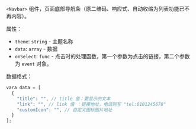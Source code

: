 `<Navbar>` 组件，页面底部导航条（原二维码、响应式、自动收缩为列表功能已不再内容）。

属性：

- `theme`: `string` - 主题名称
- `data`: `array` - 数据
- `onSelect`: `func` - 点击时的处理函数，第一个参数为点击的链接，第二个参数为 `event` 对象。

数据格式：

```js
vara data = [
  {
    "title": "", // title 值：要显示的文本
    "link": "", // link 值 ：链接地址，电话则写 "tel:0101245678"
    "customIcon": "", // 自定义图标图片地址
  }
];
```

